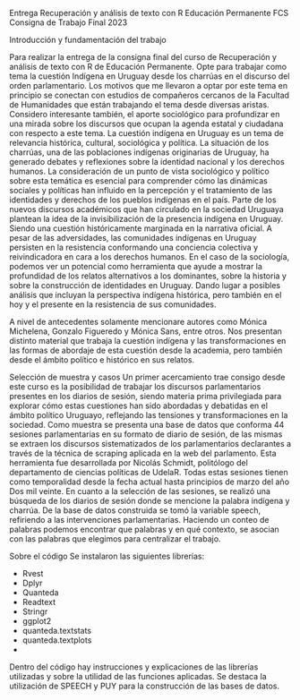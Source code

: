 Entrega
Recuperación y análisis de texto con R Educación Permanente FCS Consigna de Trabajo Final 2023

Introducción y fundamentación del trabajo

  Para realizar la entrega de la consigna final del curso de Recuperación y análisis de texto con R de Educación Permanente. Opte para trabajar como tema la cuestión Indígena en Uruguay desde los charrúas en el discurso del orden parlamentario. 
  Los motivos que me llevaron a optar por este tema en principio se conectan con estudios de compañeros cercanos de la Facultad de Humanidades que están trabajando el tema desde diversas aristas. Considero interesante también, el aporte sociológico para profundizar en una mirada sobre los discursos que ocupan la agenda estatal y ciudadana con respecto a este tema. 
  La cuestión indígena en Uruguay es un tema de relevancia histórica, cultural, sociológica y política. La situación de los charrúas, una de las poblaciones indígenas originarias de Uruguay,  ha generado debates y reflexiones sobre la identidad nacional y los derechos humanos. La consideración de un punto de vista sociológico y político sobre esta temática es esencial para comprender cómo las dinámicas sociales y políticas han influido en la percepción y el tratamiento de las identidades y derechos de los pueblos indígenas en el país.
  Parte de los nuevos discursos académicos que han circulado en la sociedad Uruguaya plantean la idea de la invisibilización de la presencia indígena en Uruguay. Siendo una cuestión históricamente marginada en la narrativa oficial. A pesar de las adversidades, las comunidades indígenas en Uruguay persisten en la resistencia conformando una conciencia colectiva y reivindicadora en cara a los derechos humanos. 
  En el caso de la sociología, podemos ver un potencial como herramienta que ayude a mostrar la profundidad de los relatos alternativos a los dominantes, sobre la historia y sobre la construcción de identidades en Uruguay. Dando lugar a posibles análisis que incluyan la perspectiva indígena histórica, pero también en el hoy y el presente en la resistencia de sus comunidades.
  
  A nivel de antecedentes solamente mencionare autores como Mónica Michelena, Gonzalo Figueredo y Mónica Sans, entre otros. Nos presentan distinto material que trabaja la cuestión indígena y las transformaciones en las formas de abordaje de esta cuestión desde la academia, pero también desde el ámbito político e histórico en sus relatos.

Selección de muestra y casos
Un primer acercamiento trae consigo desde este curso es la posibilidad de trabajar los discursos parlamentarios presentes en los diarios de sesión, siendo materia prima privilegiada para explorar cómo estas cuestiones han sido abordadas y debatidas en el ámbito político Uruguayo, reflejando las tensiones y transformaciones en la sociedad.
Como muestra se presenta una base de datos que conforma 44 sesiones parlamentarias en su formato de diario de sesión, de las mismas se extraen los discursos sistematizados de los parlamentarios declarantes a través de la técnica de scraping aplicada en la web del parlamento. Esta herramienta fue desarrollada por  Nicolás Schmidt, politólogo del departamento de ciencias políticas de UdelaR. Todas estas sesiones tienen como temporalidad desde la fecha actual hasta principios de marzo del año Dos mil veinte.
En cuanto a la selección de las sesiones, se realizó una búsqueda de los diarios de sesión donde se mencione la palabra indígena y charrúa. De la base de datos construida se tomó la variable speech, refiriendo a las intervenciones parlamentarias. Haciendo un conteo de palabras podemos encontrar que palabras y en qué contexto, se asocian con las palabras que elegimos para centralizar el trabajo.

Sobre el código
Se instalaron las siguientes librerías:
-	Rvest
-	Dplyr
-	Quanteda
-	Readtext
-	Stringr
-	ggplot2
-	quanteda.textstats
-	quanteda.textplots
-	
Dentro del código hay instrucciones y explicaciones de las librerías utilizadas y sobre la utilidad de las funciones aplicadas.  Se destaca la utilización de SPEECH y PUY para la construcción de las bases de datos.

